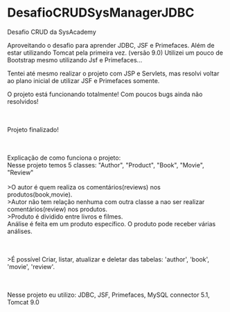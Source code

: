 # DesafioCRUDSysManagerJDBC
Desafio CRUD da SysAcademy

Aproveitando o desafio para aprender JDBC, JSF e Primefaces.
Além de estar utilizando Tomcat pela primeira vez. (versão 9.0)
Utilizei um pouco de Bootstrap mesmo utilizando Jsf e Primefaces...

Tentei até mesmo realizar o projeto com JSP e Servlets, mas resolvi voltar ao plano inicial de utilizar
JSF e Primefaces somente.

O projeto está funcionando totalmente! Com poucos bugs ainda não resolvidos!

<br><br>Projeto finalizado!

<br><br>Explicação de como funciona o projeto:
<br>Nesse projeto temos 5 classes: "Author", "Product", "Book", "Movie", "Review"
<br>
<br>>O autor é quem realiza os comentários(reviews) nos produtos(book,movie).
<br>>Autor não tem relação nenhuma com outra classe a nao ser realizar comentários(review) nos produtos.
<br>>Produto é dividido entre livros e filmes.
<br>Análise é feita em um produto específico. O produto pode receber várias análises.

<br><br>>É possível Criar, listar, atualizar e deletar das tabelas: 'author', 'book', 'movie', 'review'.

<br><br>Nesse projeto eu utilizo: JDBC, JSF, Primefaces, MySQL connector 5.1, Tomcat 9.0
